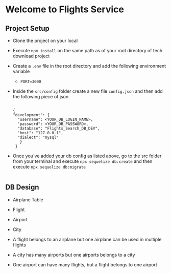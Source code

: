 # Welcome to Flights Service

## Project Setup

- Clone the project on your local
- Execute `npm install` on the same path as of your root directory of tech download project
- Create a `.env` file in the root directory and add the following environment variable
     - `PORT=3000`
- Inside the `src/config` folder create a new file `config.json` and then add the following piece of json
  
  ```
  
  {
  "development": {
    "username": <YOUR_DB_LOGIN_NAME>,
    "password": <YOUR_DB_PASSWORD>,
    "database": "Flights_Search_DB_DEV",
    "host": "127.0.0.1",
    "dialect": "mysql"
     }
   }

  ```
- Once you've added your db config as listed above, go to the src folder from your terminal and execute `npx sequelize db:create` and then execute `npx sequelize db:migrate`
```
  ```
## DB Design
  - Airplane Table
  - Flight
  - Airport
  - City
   
  - A flight belongs to an airplane but one airplane can be used in multiple flights
  - A city has many airports but one airports belongs to a city
  - One airport can have many flights, but a flight belongs to one airport
  